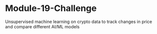 # Module-19-Challenge
Unsupervised machine learning on crypto data to track changes in price and compare different AI/ML models
